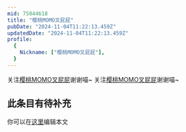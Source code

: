 ```yaml
---
mid: 75044618
title: "樱桃MOMO叉屁屁"
pubDate: "2024-11-04T11:22:13.459Z"
updatedDate: "2024-11-04T11:22:13.459Z"
profile:
  {
    Nickname: ["樱桃MOMO叉屁屁"],
  }
---
```


关注[樱桃MOMO叉屁屁](https://space.bilibili.com/75044618)谢谢喵~ 关注[樱桃MOMO叉屁屁](https://space.bilibili.com/75044618)谢谢喵~

## 此条目有待补充
你可以在[这里](https://github.com/Yuhanawa/VTuber.ICU-Content/edit/master/v/樱桃MOMO叉屁屁/index.md)编辑本文
